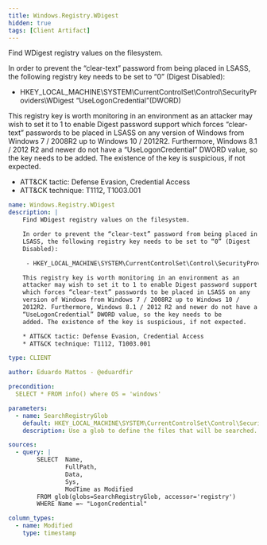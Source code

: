 ```yaml
---
title: Windows.Registry.WDigest
hidden: true
tags: [Client Artifact]
---
```


Find WDigest registry values on the filesystem.

In order to prevent the “clear-text” password from being placed in
LSASS, the following registry key needs to be set to “0” (Digest
Disabled):

 - HKEY_LOCAL_MACHINE\SYSTEM\CurrentControlSet\Control\SecurityProviders\WDigest “UseLogonCredential”(DWORD)

This registry key is worth monitoring in an environment as an
attacker may wish to set it to 1 to enable Digest password support
which forces “clear-text” passwords to be placed in LSASS on any
version of Windows from Windows 7 / 2008R2 up to Windows 10 /
2012R2. Furthermore, Windows 8.1 / 2012 R2 and newer do not have a
“UseLogonCredential” DWORD value, so the key needs to be
added. The existence of the key is suspicious, if not expected.

* ATT&CK tactic: Defense Evasion, Credential Access
* ATT&CK technique: T1112, T1003.001


```yaml
name: Windows.Registry.WDigest
description: |
    Find WDigest registry values on the filesystem.

    In order to prevent the “clear-text” password from being placed in
    LSASS, the following registry key needs to be set to “0” (Digest
    Disabled):

     - HKEY_LOCAL_MACHINE\SYSTEM\CurrentControlSet\Control\SecurityProviders\WDigest “UseLogonCredential”(DWORD)

    This registry key is worth monitoring in an environment as an
    attacker may wish to set it to 1 to enable Digest password support
    which forces “clear-text” passwords to be placed in LSASS on any
    version of Windows from Windows 7 / 2008R2 up to Windows 10 /
    2012R2. Furthermore, Windows 8.1 / 2012 R2 and newer do not have a
    “UseLogonCredential” DWORD value, so the key needs to be
    added. The existence of the key is suspicious, if not expected.

    * ATT&CK tactic: Defense Evasion, Credential Access
    * ATT&CK technique: T1112, T1003.001

type: CLIENT

author: Eduardo Mattos - @eduardfir

precondition:
  SELECT * FROM info() where OS = 'windows'

parameters:
  - name: SearchRegistryGlob
    default: HKEY_LOCAL_MACHINE\SYSTEM\CurrentControlSet\Control\SecurityProviders\WDigest\**
    description: Use a glob to define the files that will be searched.

sources:
  - query: |
        SELECT  Name,
                FullPath,
                Data,
                Sys,
                ModTime as Modified
        FROM glob(globs=SearchRegistryGlob, accessor='registry')
        WHERE Name =~ "LogonCredential"

column_types:
  - name: Modified
    type: timestamp

```
